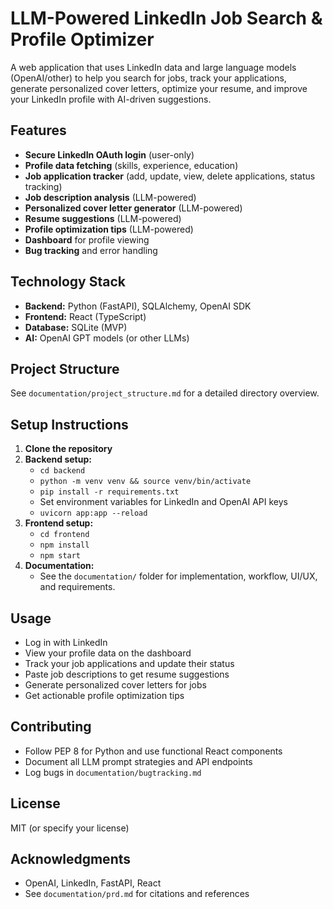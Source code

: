 # LLM-Powered LinkedIn Job Search & Profile Optimizer

A web application that uses LinkedIn data and large language models (OpenAI/other) to help you search for jobs, track your applications, generate personalized cover letters, optimize your resume, and improve your LinkedIn profile with AI-driven suggestions.

## Features
- **Secure LinkedIn OAuth login** (user-only)
- **Profile data fetching** (skills, experience, education)
- **Job application tracker** (add, update, view, delete applications, status tracking)
- **Job description analysis** (LLM-powered)
- **Personalized cover letter generator** (LLM-powered)
- **Resume suggestions** (LLM-powered)
- **Profile optimization tips** (LLM-powered)
- **Dashboard** for profile viewing
- **Bug tracking** and error handling

## Technology Stack
- **Backend:** Python (FastAPI), SQLAlchemy, OpenAI SDK
- **Frontend:** React (TypeScript)
- **Database:** SQLite (MVP)
- **AI:** OpenAI GPT models (or other LLMs)

## Project Structure
See `documentation/project_structure.md` for a detailed directory overview.

## Setup Instructions
1. **Clone the repository**
2. **Backend setup:**
   - `cd backend`
   - `python -m venv venv && source venv/bin/activate`
   - `pip install -r requirements.txt`
   - Set environment variables for LinkedIn and OpenAI API keys
   - `uvicorn app:app --reload`
3. **Frontend setup:**
   - `cd frontend`
   - `npm install`
   - `npm start`
4. **Documentation:**
   - See the `documentation/` folder for implementation, workflow, UI/UX, and requirements.

## Usage
- Log in with LinkedIn
- View your profile data on the dashboard
- Track your job applications and update their status
- Paste job descriptions to get resume suggestions
- Generate personalized cover letters for jobs
- Get actionable profile optimization tips

## Contributing
- Follow PEP 8 for Python and use functional React components
- Document all LLM prompt strategies and API endpoints
- Log bugs in `documentation/bugtracking.md`

## License
MIT (or specify your license)

## Acknowledgments
- OpenAI, LinkedIn, FastAPI, React
- See `documentation/prd.md` for citations and references 